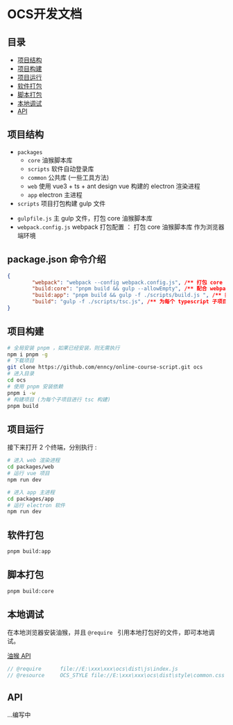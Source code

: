# OCS开发文档

## 目录

- [项目结构](#项目结构)
- [项目构建](#项目构建) 
- [项目运行](#项目运行) 
- [软件打包](#软件打包) 
- [脚本打包](#脚本打包) 
- [本地调试](#本地调试) 
- [API](#API)

## 项目结构


+ `packages`
    + `core`                油猴脚本库
    + `scripts`              软件自动登录库
    + `common`			   公共库 (一些工具方法)
    + `web`                  使用 vue3 + ts + ant design vue 构建的 electron 渲染进程
    + `app`                 electron 主进程
+ `scripts`				   项目打包构建 gulp 文件
- `gulpfile.js`             主 gulp 文件，打包 core 油猴脚本库
- `webpack.config.js`        webpack 打包配置 ： 打包  core 油猴脚本库 作为浏览器端环境


## package.json 命令介绍

```json
{
        "webpack": "webpack --config webpack.config.js", /** 打包 core 油猴脚本库 作为浏览器端环境 */
        "build:core": "pnpm build && gulp --allowEmpty", /** 配合 webpack 命令进行 core构建， 文件夹清理，css文件打包等构建流程 */
        "build:app": "pnpm build && gulp -f ./scripts/build.js ", /** 打包 web 和 app 的软件端 */
        "build": "gulp -f ./scripts/tsc.js", /** 为每个 typescript 子项目运行 tsc 命令 */
}
```

 

## 项目构建

```sh
# 全局安装 pnpm ，如果已经安装，则无需执行
npm i pnpm -g
# 下载项目
git clone https://github.com/enncy/online-course-script.git ocs
# 进入目录
cd ocs
# 使用 pnpm 安装依赖
pnpm i -w
# 构建项目 (为每个子项目进行 tsc 构建)
pnpm build
```

## 项目运行

接下来打开 2 个终端，分别执行 :

```sh
# 进入 web 渲染进程
cd packages/web
# 运行 vue 项目
npm run dev
```

```sh
# 进入 app 主进程
cd packages/app
# 运行 electron 软件
npm run dev
```

## 软件打包

```sh
pnpm build:app
```

## 脚本打包

```sh
pnpm build:core
```

## 本地调试

在本地浏览器安装油猴，并且 `@require ` 引用本地打包好的文件，即可本地调试。

[油猴 API](https://www.tampermonkey.net/documentation.php)

```js
// @require      file://E:\xxx\xxx\ocs\dist\js\index.js
// @resource     OCS_STYLE file://E:\xxx\xxx\ocs\dist\style\common.css
```

## API

...编写中
